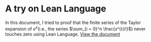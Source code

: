 # A try on Lean Language
In this document, I tried to proof that the finite series of the Taylor expansion of $e^x$(i.e., the series $\sum_{i = 0}^n \frac{x^i}{i!}$) never touches zero using Lean Language.
[View the document](TaylorS.lean)
